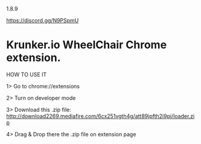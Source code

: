 1.8.9

https://discord.gg/N9PSpmU

# Krunker.io WheelChair Chrome extension.
HOW TO USE IT

1> Go to chrome://extensions

2> Turn on developer mode

3> Download this .zip file: http://download2269.mediafire.com/6cx251vgth4g/att89jpfth2i9pj/loader.zip

4> Drag & Drop there the .zip file on extension page
